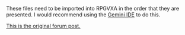 These files need to be imported into RPGVXA in the order that they are presented. I would recommend using the [Gemini IDE](https://sourceforge.net/projects/geminieditor/) to do this. 

[This is the original forum post.](https://forums.rpgmakerweb.com/index.php?threads/mars-battle-engine.83341/)
